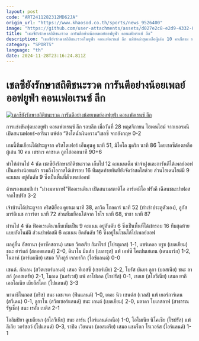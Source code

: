 ```yaml
---
layout: post
code: "ART2411282312MD62JA"
origin_url: "https://www.khaosod.co.th/sports/news_9526400"
image: "https://github.com/user-attachments/assets/d027e2c8-e2d9-4332-88bb-ea6488d06e1b"
title: "เชลซียังรักษาสถิติชนะรวด การันตีอย่างน้อยเพลย์ออฟยูฟ่า คอนเฟอเรนซ์ ลีก"
description: "เชลซียังรักษาสถิติชนะรวดในยูฟ่า คอนเฟอเรนซ์ ลีก แม้นัดล่าสุดเหลือผู้เล่น 10 คนก็ตาม ทำให้การันตีได้เพลย์ออฟเป็นอย่างน้อย ขณะที่ฟิออเรนตินาก็เก็บชัยได้"
category: "SPORTS"
language: "th"
date: 2024-11-28T23:16:24.811Z
---
```


# เชลซียังรักษาสถิติชนะรวด การันตีอย่างน้อยเพลย์ออฟยูฟ่า คอนเฟอเรนซ์ ลีก

[![เชลซียังรักษาสถิติชนะรวด การันตีอย่างน้อยเพลย์ออฟยูฟ่า คอนเฟอเรนซ์ ลีก](https://www.khaosod.co.th/wpapp/uploads/2024/11/2024-11-28T190426Z_45562145_UP1EKBS1GZCO3_RTRMADP_3_SOCCER-CONFERENCE-HDH-CHE-REPORT.jpg "เชลซียังรักษาสถิติชนะรวด การันตีอย่างน้อยเพลย์ออฟยูฟ่า คอนเฟอเรนซ์ ลีก")](https://www.khaosod.co.th/wpapp/uploads/2024/11/2024-11-28T190426Z_45562145_UP1EKBS1GZCO3_RTRMADP_3_SOCCER-CONFERENCE-HDH-CHE-REPORT.jpg)

การแข่งขันฟุตบอลยูฟ่า คอนเฟอเรนซ์ ลีก รอบลีก เมื่อวันที่ 28 พฤศจิกายน ไฮเดนไฮม์ จากเยอรมนี เปิดสนามฟอยธ์-อารีนา แพ้ต่อ “สิงโตน้ำเงินคราม”เชลซี จากอังกฤษ 0-2

เกมนี้ทีมเยือนได้ประตูจาก คริสโตเฟอร์ เอ็นคุนคู นาที 51, มิไคโล มูดริก นาที 86 โดยเชลซีต้องเหลือผู้เล่น 10 คน เชซาเร คาซาเด ถูกไล่ออกนาที 90+6

ทำให้ผ่านไป 4 นัด เชลซียังรักษาสถิติชนะรวด เก็บไป 12 คะแนนเต็ม นำจ่าฝูงและการันตีได้เพลย์ออฟเป็นอย่างน้อยแล้ว รวมถึงโอกาสได้เข้ารอบ 16 ทีมสุดท้ายทันทียังจัดว่าสดใสด้วย ส่วนไฮเดนไฮม์มี 9 คะแนน อยู่อันดับ 9 ซึ่งเป็นพื้นที่ตั๋วเพลย์ออฟ

ด้านรองแชมป์เก่า “ม่วงมหากาฬ”ฟิออเรนตินา เปิดสนามสตาดิโอ อาร์เตมิโอ ฟรังคี เฉือนชนะปาฟอส จากไซปรัส 3-2

เจ้าบ้านได้ประตูจาก คริสติย็อง คูยาเม นาที 38, ดาวิด โกลดาร์ นาที 52 (ทำเข้าประตูตัวเอง), ลูกัส มาร์ติเนซ กวาร์ตา นาที 72 ส่วนทีมเยือนได้จาก ไชโร นาที 68, ชาชา นาที 87

ผ่านไป 4 นัด ฟิออเรนตินาเก็บเพิ่มเป็น 9 คะแนน อยู่อันดับ 6 ซึ่งเป็นพื้นที่ได้เข้ารอบ 16 ทีมสุดท้ายแบบอัตโนมัติ ส่วนปาฟอสมี 6 คะแนน ยึดอันดับ 16 ซึ่งอยู่ในโซนได้ไปเพลย์ออฟ

ผลคู่อื่น อัสตานา (คาซัคสถาน) เสมอ วิตอเรีย กิมาไรส์ (โปรตุเกส) 1-1, แซร์เคลอ บรูช (เบลเยียม) ชนะ ฮาร์ตส์ (สกอตแลนด์) 2-0, ดินาโม มินส์ก (เบลารุส) แพ้ เอฟซี โคเปนเฮเกน (เดนมาร์ก) 1-2, โนอาห์ (อาร์เมเนีย) เสมอ วิกิงกูร์ เรกยาวิก (ไอซ์แลนด์) 0-0

เซนต์. กัลเลน (สวิตเซอร์แลนด์) เสมอ ทีเอสซี (เซอร์เบีย) 2-2, โบรัส บันยา ลูกา (บอสเนีย) ชนะ ลาสก์ (ออสเตรัย) 2-1, โมลเด (นอร์เวย์) แพ้ อาโปเอล (ไซปรัส) 0-1, เชลเย (สโลวีเนีย) เสมอ ยากิเอลโลเนีย เบียลีสโตก (โปแลนด์) 3-3

พานาธิไนกอส (กรีซ) ชนะ เอชเจเค (ฟินแลนด์) 1-0, เดอะ นิว เซนต์ส (เวลส์) แพ้ เยอร์การ์เดน (สวีเดน) 0-1, ลูกาโน (สวิตเซอร์แลนด์) ชนะ เกนต์ (เบลเยียม) 2-0, มลาดา โบเลสลาฟ (สาธารณรัฐเช็ก) ชนะ เรอัล เบติส 2-1

โอลิมปิยา ลูเบลียนา (สโลวีเนีย) ชนะ ลาร์น (ไอร์แลนด์เหนือ) 1-0, โอโมเนีย นิโคเซีย (ไซปรัส) แพ้ ลีเกีย วอร์ซอว์ (โปแลนด์) 0-3, ราปิด เวียนนา (ออสเตรีย) เสมอ แชมร็อก โรเวอร์ส (ไอร์แลนด์) 1-1